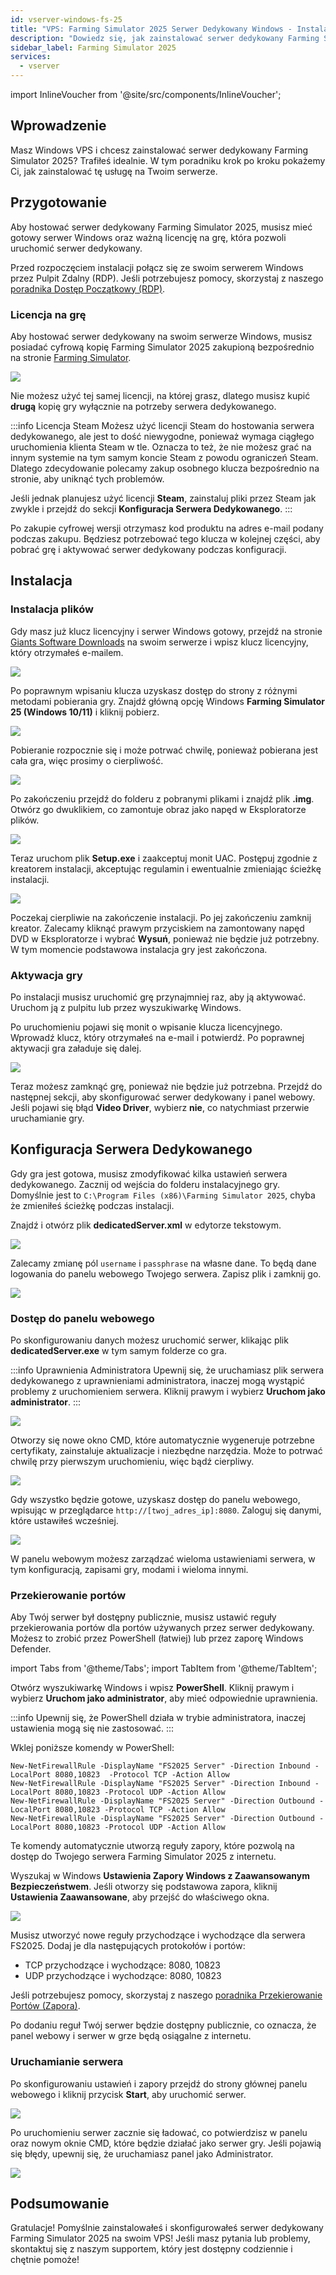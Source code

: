 ```yaml
---
id: vserver-windows-fs-25
title: "VPS: Farming Simulator 2025 Serwer Dedykowany Windows - Instalacja"
description: "Dowiedz się, jak zainstalować serwer dedykowany Farming Simulator 2025 na swoim Windows VPS, aby cieszyć się płynną rozgrywką multiplayer → Sprawdź teraz"
sidebar_label: Farming Simulator 2025
services:
  - vserver
---
```


import InlineVoucher from '@site/src/components/InlineVoucher';

## Wprowadzenie

Masz Windows VPS i chcesz zainstalować serwer dedykowany Farming Simulator 2025? Trafiłeś idealnie. W tym poradniku krok po kroku pokażemy Ci, jak zainstalować tę usługę na Twoim serwerze.

<InlineVoucher />

## Przygotowanie

Aby hostować serwer dedykowany Farming Simulator 2025, musisz mieć gotowy serwer Windows oraz ważną licencję na grę, która pozwoli uruchomić serwer dedykowany.

Przed rozpoczęciem instalacji połącz się ze swoim serwerem Windows przez Pulpit Zdalny (RDP). Jeśli potrzebujesz pomocy, skorzystaj z naszego [poradnika Dostęp Początkowy (RDP)](vserver-windows-userdp.md).

### Licencja na grę

Aby hostować serwer dedykowany na swoim serwerze Windows, musisz posiadać cyfrową kopię Farming Simulator 2025 zakupioną bezpośrednio na stronie [Farming Simulator](https://www.farming-simulator.com/buy-now.php).

![](https://screensaver01.zap-hosting.com/index.php/s/F7j4opS3tXZKSHs/preview)

Nie możesz użyć tej samej licencji, na której grasz, dlatego musisz kupić **drugą** kopię gry wyłącznie na potrzeby serwera dedykowanego.

:::info Licencja Steam
Możesz użyć licencji Steam do hostowania serwera dedykowanego, ale jest to dość niewygodne, ponieważ wymaga ciągłego uruchomienia klienta Steam w tle. Oznacza to też, że nie możesz grać na innym systemie na tym samym koncie Steam z powodu ograniczeń Steam. Dlatego zdecydowanie polecamy zakup osobnego klucza bezpośrednio na stronie, aby uniknąć tych problemów.

Jeśli jednak planujesz użyć licencji **Steam**, zainstaluj pliki przez Steam jak zwykle i przejdź do sekcji **Konfiguracja Serwera Dedykowanego**.
:::

Po zakupie cyfrowej wersji otrzymasz kod produktu na adres e-mail podany podczas zakupu. Będziesz potrzebować tego klucza w kolejnej części, aby pobrać grę i aktywować serwer dedykowany podczas konfiguracji.

## Instalacja

### Instalacja plików

Gdy masz już klucz licencyjny i serwer Windows gotowy, przejdź na stronie [Giants Software Downloads](https://eshop.giants-software.com/downloads.php) na swoim serwerze i wpisz klucz licencyjny, który otrzymałeś e-mailem.

![](https://screensaver01.zap-hosting.com/index.php/s/srzwXmn2K5GPy2r/preview)

Po poprawnym wpisaniu klucza uzyskasz dostęp do strony z różnymi metodami pobierania gry. Znajdź główną opcję Windows **Farming Simulator 25 (Windows 10/11)** i kliknij pobierz.

![](https://screensaver01.zap-hosting.com/index.php/s/boLooPWLYEqwtbp/preview)

Pobieranie rozpocznie się i może potrwać chwilę, ponieważ pobierana jest cała gra, więc prosimy o cierpliwość.

![](https://screensaver01.zap-hosting.com/index.php/s/8YZgmrQJMrMas2p/preview)

Po zakończeniu przejdź do folderu z pobranymi plikami i znajdź plik **.img**. Otwórz go dwuklikiem, co zamontuje obraz jako napęd w Eksploratorze plików.

![](https://screensaver01.zap-hosting.com/index.php/s/eHqKPF28JFkgyLp/preview)

Teraz uruchom plik **Setup.exe** i zaakceptuj monit UAC. Postępuj zgodnie z kreatorem instalacji, akceptując regulamin i ewentualnie zmieniając ścieżkę instalacji.

![](https://screensaver01.zap-hosting.com/index.php/s/5mCg8wsgRzTQwzj/preview)

Poczekaj cierpliwie na zakończenie instalacji. Po jej zakończeniu zamknij kreator. Zalecamy kliknąć prawym przyciskiem na zamontowany napęd DVD w Eksploratorze i wybrać **Wysuń**, ponieważ nie będzie już potrzebny. W tym momencie podstawowa instalacja gry jest zakończona.

### Aktywacja gry

Po instalacji musisz uruchomić grę przynajmniej raz, aby ją aktywować. Uruchom ją z pulpitu lub przez wyszukiwarkę Windows.

Po uruchomieniu pojawi się monit o wpisanie klucza licencyjnego. Wprowadź klucz, który otrzymałeś na e-mail i potwierdź. Po poprawnej aktywacji gra załaduje się dalej.

![](https://screensaver01.zap-hosting.com/index.php/s/nnFkynzt9Bapdk4/preview)

Teraz możesz zamknąć grę, ponieważ nie będzie już potrzebna. Przejdź do następnej sekcji, aby skonfigurować serwer dedykowany i panel webowy. Jeśli pojawi się błąd **Video Driver**, wybierz **nie**, co natychmiast przerwie uruchamianie gry.

## Konfiguracja Serwera Dedykowanego

Gdy gra jest gotowa, musisz zmodyfikować kilka ustawień serwera dedykowanego. Zacznij od wejścia do folderu instalacyjnego gry. Domyślnie jest to `C:\Program Files (x86)\Farming Simulator 2025`, chyba że zmieniłeś ścieżkę podczas instalacji.

Znajdź i otwórz plik **dedicatedServer.xml** w edytorze tekstowym.

![](https://screensaver01.zap-hosting.com/index.php/s/q4QXo9S4rDTrknc/preview)

Zalecamy zmianę pól `username` i `passphrase` na własne dane. To będą dane logowania do panelu webowego Twojego serwera. Zapisz plik i zamknij go.

![](https://screensaver01.zap-hosting.com/index.php/s/B7bqNTYnD3bHw7y/preview)

### Dostęp do panelu webowego

Po skonfigurowaniu danych możesz uruchomić serwer, klikając plik **dedicatedServer.exe** w tym samym folderze co gra.

:::info Uprawnienia Administratora
Upewnij się, że uruchamiasz plik serwera dedykowanego z uprawnieniami administratora, inaczej mogą wystąpić problemy z uruchomieniem serwera. Kliknij prawym i wybierz **Uruchom jako administrator**.
:::

![](https://screensaver01.zap-hosting.com/index.php/s/RDcLPWqzyBmGPDm/preview)

Otworzy się nowe okno CMD, które automatycznie wygeneruje potrzebne certyfikaty, zainstaluje aktualizacje i niezbędne narzędzia. Może to potrwać chwilę przy pierwszym uruchomieniu, więc bądź cierpliwy.

![](https://screensaver01.zap-hosting.com/index.php/s/xfk2BgNmEZFmNZG/preview)

Gdy wszystko będzie gotowe, uzyskasz dostęp do panelu webowego, wpisując w przeglądarce `http://[twoj_adres_ip]:8080`. Zaloguj się danymi, które ustawiłeś wcześniej.

![](https://screensaver01.zap-hosting.com/index.php/s/Yx57Zn6xCqMYkwz/preview)

W panelu webowym możesz zarządzać wieloma ustawieniami serwera, w tym konfiguracją, zapisami gry, modami i wieloma innymi.

### Przekierowanie portów

Aby Twój serwer był dostępny publicznie, musisz ustawić reguły przekierowania portów dla portów używanych przez serwer dedykowany. Możesz to zrobić przez PowerShell (łatwiej) lub przez zaporę Windows Defender.

import Tabs from '@theme/Tabs';
import TabItem from '@theme/TabItem';

<Tabs>
<TabItem value="powershell" label="Przez PowerShell" default>

Otwórz wyszukiwarkę Windows i wpisz **PowerShell**. Kliknij prawym i wybierz **Uruchom jako administrator**, aby mieć odpowiednie uprawnienia.

:::info
Upewnij się, że PowerShell działa w trybie administratora, inaczej ustawienia mogą się nie zastosować.
:::

Wklej poniższe komendy w PowerShell:
```
New-NetFirewallRule -DisplayName "FS2025 Server" -Direction Inbound -LocalPort 8080,10823  -Protocol TCP -Action Allow
New-NetFirewallRule -DisplayName "FS2025 Server" -Direction Inbound -LocalPort 8080,10823 -Protocol UDP -Action Allow
New-NetFirewallRule -DisplayName "FS2025 Server" -Direction Outbound -LocalPort 8080,10823 -Protocol TCP -Action Allow
New-NetFirewallRule -DisplayName "FS2025 Server" -Direction Outbound -LocalPort 8080,10823 -Protocol UDP -Action Allow
```

Te komendy automatycznie utworzą reguły zapory, które pozwolą na dostęp do Twojego serwera Farming Simulator 2025 z internetu.

</TabItem>

<TabItem value="windefender" label="Przez Windows Defender">

Wyszukaj w Windows **Ustawienia Zapory Windows z Zaawansowanym Bezpieczeństwem**. Jeśli otworzy się podstawowa zapora, kliknij **Ustawienia Zaawansowane**, aby przejść do właściwego okna.

![](https://github.com/zaphosting/docs/assets/42719082/5fb9f943-7e51-4d8f-9df4-2f5ff60857d3)

Musisz utworzyć nowe reguły przychodzące i wychodzące dla serwera FS2025. Dodaj je dla następujących protokołów i portów:
- TCP przychodzące i wychodzące: 8080, 10823
- UDP przychodzące i wychodzące: 8080, 10823

Jeśli potrzebujesz pomocy, skorzystaj z naszego [poradnika Przekierowanie Portów (Zapora)](vserver-windows-port.md).

</TabItem>
</Tabs>

Po dodaniu reguł Twój serwer będzie dostępny publicznie, co oznacza, że panel webowy i serwer w grze będą osiągalne z internetu.

### Uruchamianie serwera

Po skonfigurowaniu ustawień i zapory przejdź do strony głównej panelu webowego i kliknij przycisk **Start**, aby uruchomić serwer.

![](https://screensaver01.zap-hosting.com/index.php/s/5S4FmawFoJBsMyo/preview)

Po uruchomieniu serwer zacznie się ładować, co potwierdzisz w panelu oraz nowym oknie CMD, które będzie działać jako serwer gry. Jeśli pojawią się błędy, upewnij się, że uruchamiasz panel jako Administrator.

![](https://screensaver01.zap-hosting.com/index.php/s/QtgAz7kpJq6knjf/preview)

## Podsumowanie

Gratulacje! Pomyślnie zainstalowałeś i skonfigurowałeś serwer dedykowany Farming Simulator 2025 na swoim VPS! Jeśli masz pytania lub problemy, skontaktuj się z naszym supportem, który jest dostępny codziennie i chętnie pomoże!

<InlineVoucher />